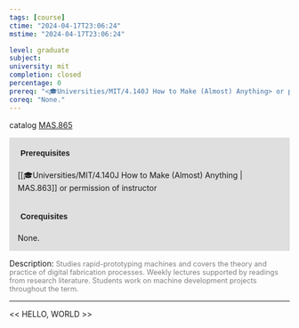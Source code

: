 ```yaml
---
tags: [course]
ctime: "2024-04-17T23:06:24"
mstime: "2024-04-17T23:06:24"

level: graduate
subject: 
university: mit
completion: closed
percentage: 0
prereq: "<🎓Universities/MIT/4.140J How to Make (Almost) Anything> or permission of instructor"
coreq: "None."
---
```


catalog [MAS.865](http://student.mit.edu/catalog/mMASa.html#MAS.865)

<span style="display: block; padding: 15px; background-color: rgb(100, 100, 100, 0.2);"><font id="m_prereq4106_0" style="display: block; font-family: Arial, sans-serif; font-weight: bold; padding: 5px">Prerequisites</font><br><span id="prereq4106_0">[[🎓Universities/MIT/4.140J How to Make (Almost) Anything | MAS.863]] or permission of instructor</span></span>
<span style="display: block; padding: 15px; background-color: rgb(100, 100, 100, 0.2);"><font id="m_coreq4106_0" style="display: block; font-family: Arial, sans-serif; font-weight: bold; padding: 5px">Corequisites</font><br><span id="coreq4106_0">None.</span></span>

<font style="">Description:</font>
<font style="color: grey; font-size: 0.8rem;">Studies rapid-prototyping machines and covers the theory and practice of digital fabrication processes. Weekly lectures supported by readings from research literature. Students work on machine development projects throughout the term.</font>



---

<< HELLO, WORLD >>
